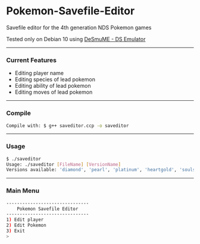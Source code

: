 # Pokemon-Savefile-Editor
Savefile editor for the 4th generation NDS Pokemon games

Tested only on Debian 10 using [DeSmuME  - DS Emulator](http://desmume.com/)

---------------

### Current Features

- Editing player name
- Editing species of lead pokemon
- Editing ability of lead pokemon
- Editing moves of lead pokemon

---------------

### Compile
```bash
Compile with: $ g++ saveditor.ccp -o saveditor
```

---------------

### Usage
```bash
$ ./saveditor
Usage: ./saveditor [FileName] [VersionName]
Versions available: 'diamond', 'pearl', 'platinum', 'heartgold', 'soulsilver'
```

---------------
### Main Menu

```bash
-------------------------------
    Pokemon Savefile Editor
-------------------------------
1) Edit player
2) Edit Pokemon
3) Exit
> 
```

